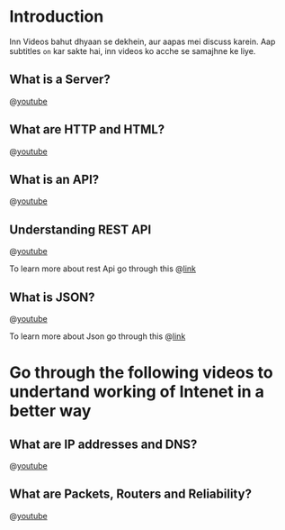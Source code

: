 # Introduction

Inn Videos bahut dhyaan se dekhein, aur aapas mei discuss karein. Aap subtitles `on` kar sakte hai, inn videos ko acche se samajhne ke liye.

## What is a Server?

@[youtube](Nu-18s6EeM8)

## What are HTTP and HTML?
@[youtube](kBXQZMmiA4s)

## What is an API?

@[youtube](s7wmiS2mSXY)

## Understanding REST API

@[youtube](7YcW25PHnAA)

To learn more about rest Api go through this @[link](https://guide.freecodecamp.org/rest-api/)

## What is JSON?

@[youtube](7mj-p1Os6QA)

To learn more about Json go through this @[link](https://guide.freecodecamp.org/javascript/standard-objects/json/json-syntax/)

# Go through the following videos to undertand working of Intenet in a better way

## What are IP addresses and DNS?

@[youtube](5o8CwafCxnU)

## What are Packets, Routers and Reliability?

@[youtube](AYdF7b3nMto)


